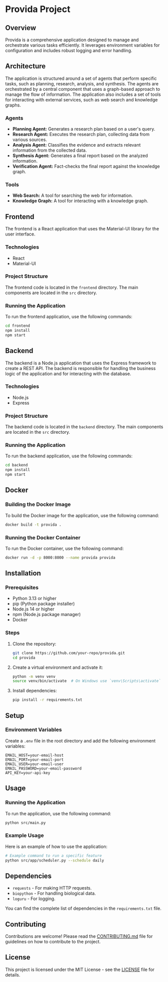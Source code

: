 # Provida Project

## Overview
Provida is a comprehensive application designed to manage and orchestrate various tasks efficiently. It leverages environment variables for configuration and includes robust logging and error handling.

## Architecture
The application is structured around a set of agents that perform specific tasks, such as planning, research, analysis, and synthesis. The agents are orchestrated by a central component that uses a graph-based approach to manage the flow of information. The application also includes a set of tools for interacting with external services, such as web search and knowledge graphs.

### Agents
- **Planning Agent:** Generates a research plan based on a user's query.
- **Research Agent:** Executes the research plan, collecting data from various sources.
- **Analysis Agent:** Classifies the evidence and extracts relevant information from the collected data.
- **Synthesis Agent:** Generates a final report based on the analyzed information.
- **Verification Agent:** Fact-checks the final report against the knowledge graph.

### Tools
- **Web Search:** A tool for searching the web for information.
- **Knowledge Graph:** A tool for interacting with a knowledge graph.

## Frontend
The frontend is a React application that uses the Material-UI library for the user interface.

### Technologies
- React
- Material-UI

### Project Structure
The frontend code is located in the `frontend` directory. The main components are located in the `src` directory.

### Running the Application
To run the frontend application, use the following commands:
```bash
cd frontend
npm install
npm start
```

## Backend
The backend is a Node.js application that uses the Express framework to create a REST API. The backend is responsible for handling the business logic of the application and for interacting with the database.

### Technologies
- Node.js
- Express

### Project Structure
The backend code is located in the `backend` directory. The main components are located in the `src` directory.

### Running the Application
To run the backend application, use the following commands:
```bash
cd backend
npm install
npm start
```

## Docker

### Building the Docker Image
To build the Docker image for the application, use the following command:
```bash
docker build -t provida .
```

### Running the Docker Container
To run the Docker container, use the following command:
```bash
docker run -d -p 8000:8000 --name provida provida
```

## Installation

### Prerequisites
- Python 3.13 or higher
- pip (Python package installer)
- Node.js 14 or higher
- npm (Node.js package manager)
- Docker

### Steps
1. Clone the repository:
   ```bash
   git clone https://github.com/your-repo/provida.git
   cd provida
   ```

2. Create a virtual environment and activate it:
   ```bash
   python -m venv venv
   source venv/bin/activate  # On Windows use `venv\Scripts\activate`
   ```

3. Install dependencies:
   ```bash
   pip install -r requirements.txt
   ```

## Setup

### Environment Variables
Create a `.env` file in the root directory and add the following environment variables:
```plaintext
EMAIL_HOST=your-email-host
EMAIL_PORT=your-email-port
EMAIL_USER=your-email-user
EMAIL_PASSWORD=your-email-password
API_KEY=your-api-key
```

## Usage

### Running the Application
To run the application, use the following command:
```bash
python src/main.py
```

### Example Usage
Here is an example of how to use the application:
```bash
# Example command to run a specific feature
python src/app/scheduler.py --schedule daily
```

## Dependencies
- `requests` - For making HTTP requests.
- `biopython` - For handling biological data.
- `loguru` - For logging.

You can find the complete list of dependencies in the `requirements.txt` file.

## Contributing
Contributions are welcome! Please read the [CONTRIBUTING.md](CONTRIBUTING.md) file for guidelines on how to contribute to the project.

## License
This project is licensed under the MIT License - see the [LICENSE](LICENSE) file for details.
